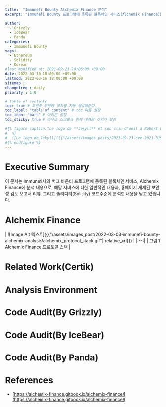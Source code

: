 ```yaml
---
title:  "Immunefi Bounty Alchemix Finance 분석"
excerpt: "Immunefi Bounty 프로그램에 등록된 블록체인 서비스(Alchemix Finance)를 베어즈(Bears) 팀에서 분석 내용임"

author: 
  - Grizzly
  - IceBear
  - Panda
categories:
  - Immunefi Bounty
tags:
  - Ethereum
  - Solidity
  - Korean
#last_modified_at: 2021-09-23 18:06:00 +09:00
date: 2022-03-16 18:00:00 +09:00
lastmod: 2022-03-16 18:00:00 +09:00
sitemap :
changefreq : daily
priority : 1.0

# table of contents
toc: true # 오른쪽 부분에 목차를 자동 생성해준다.
toc_label: "table of content" # toc 이름 설정
toc_icon: "bars" # 아이콘 설정
toc_sticky: true # 마우스 스크롤과 함께 내려갈 것인지 설정

#{% figure caption:"Le logo de **Jekyll** et son clin d'oeil à Robert Louis Stevenson"
#  %}
#  ![Le logo de Jekyll]({{"/assets/images_posts/2021-09-23-cve-2021-31956-part1/1.png"| #relative_url}})
#{% endfigure %}
---
```

# Executive Summary
이 문서는 Immunefi사의 버그 바운티 프로그램에 등록된 블록체인 서비스, Alchemix Finance에 분석 내용으로, 해당 서비스에 대한 일반적인 내용과, 홈페이지 게제된 보안성 검토 보고서 리뷰, 그리고 솔리디티(Solidity) 코드수준에 분석한 내용을 담고 있습니다.

# Alchemix Finance

| ![Image Alt 텍스트]({{"/assets/images_post/2022-03-03-immunefi-bounty-alchemix-analysis/alchemix_protocol_stack.gif"| relative_url}})  |
|:--:| 
| 그림.1 Alchemix Finance 프로토콜 스택 |

# Related Work(Certik)

# Analysis Environment

# Code Audit(By Grizzly)

# Code Audit(By IceBear)

# Code Audit(By Panda)

# References
* [https://alchemix-finance.gitbook.io/alchemix-finance/](https://alchemix-finance.gitbook.io/alchemix-finance/)